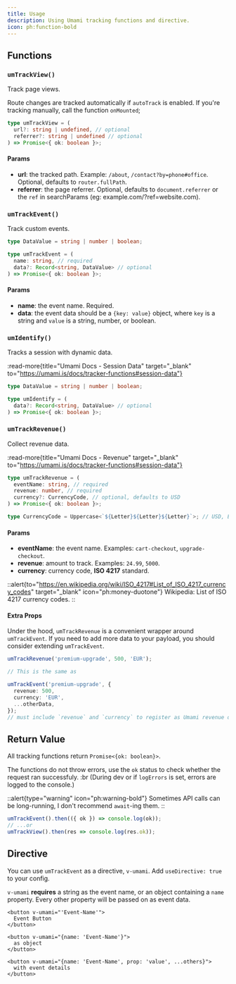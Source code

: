 ```yaml
---
title: Usage
description: Using Umami tracking functions and directive.
icon: ph:function-bold
---
```


## Functions

### `umTrackView()`

Track page views.

Route changes are tracked automatically if `autoTrack` is enabled.
If you're tracking manually, call the function `onMounted`;

```ts
type umTrackView = (
  url?: string | undefined, // optional
  referrer?: string | undefined // optional
) => Promise<{ ok: boolean }>;
```

#### Params

- **url**: the tracked path. Example: `/about`, `/contact?by=phone#office`.
  Optional, defaults to `router.fullPath`.
- **referrer**: the page referrer.
  Optional, defaults to `document.referrer` or the `ref` in searchParams (eg: example.com/?ref=website.com).

### `umTrackEvent()`

Track custom events.

```ts
type DataValue = string | number | boolean;

type umTrackEvent = (
  name: string, // required
  data?: Record<string, DataValue> // optional
) => Promise<{ ok: boolean }>;
```

#### Params

  - **name**: the event name. Required.
  - **data**: the event data should be a `{key: value}` object,
    where `key` is a string and `value` is a string, number, or boolean.

### `umIdentify()`

Tracks a session with dynamic data.

:read-more{title="Umami Docs - Session Data" target="_blank" to="https://umami.is/docs/tracker-functions#session-data"}

```ts
type DataValue = string | number | boolean;

type umIdentify = (
  data?: Record<string, DataValue> // optional
) => Promise<{ ok: boolean }>;
```

### `umTrackRevenue()`

Collect revenue data.

:read-more{title="Umami Docs - Revenue" target="_blank" to="https://umami.is/docs/tracker-functions#session-data"}

```ts
type umTrackRevenue = (
  eventName: string, // required
  revenue: number, // required
  currency?: CurrencyCode, // optional, defaults to USD
) => Promise<{ ok: boolean }>;

type CurrencyCode = Uppercase<`${Letter}${Letter}${Letter}`>; // USD, EUR, NGN
```

#### Params

  - **eventName**: the event name.
    Examples: `cart-checkout`, `upgrade-checkout`.
  - **revenue**: amount to track.
    Examples: `24.99`, `5000`.
  - **currency**: currency code, **ISO 4217** standard.

::alert{to="https://en.wikipedia.org/wiki/ISO_4217#List_of_ISO_4217_currency_codes" target="_blank" icon="ph:money-duotone"}
  Wikipedia: List of ISO 4217 currency codes.
::

#### Extra Props

Under the hood, `umTrackRevenue` is a convenient wrapper around `umTrackEvent`.
If you need to add more data to your payload, you should consider extending `umTrackEvent`.

```ts
umTrackRevenue('premium-upgrade', 500, 'EUR');

// This is the same as

umTrackEvent('premium-upgrade', {
  revenue: 500,
  currency: 'EUR',
  ...otherData,
});
// must include `revenue` and `currency` to register as Umami revenue data
```

## Return Value

All tracking functions return `Promise<{ok: boolean}>`.

The functions do not throw errors, use the `ok` status to check whether
the request ran successfuly. :br (During dev or if `logErrors` is set, errors
are logged to the console.)

::alert{type="warning" icon="ph:warning-bold"}
  Sometimes API calls can be long-running, I don't recommend `await`-ing them.
::

```ts
umTrackEvent().then(({ ok }) => console.log(ok));
// ...or
umTrackView().then(res => console.log(res.ok));
```

## Directive

You can use `umTrackEvent` as a directive, `v-umami`.
Add `useDirective: true` to your config.

`v-umami` **requires** a string as the event name,
or an object containing a `name` property.
Every other property will be passed on as event data.

```vue
<button v-umami="'Event-Name'">
  Event Button
</button>

<button v-umami="{name: 'Event-Name'}">
  as object
</button>

<button v-umami="{name: 'Event-Name', prop: 'value', ...others}">
  with event details
</button>
```
